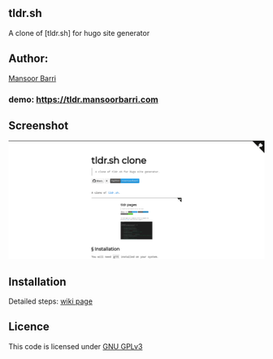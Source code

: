 ## tldr.sh
A clone of [tldr.sh] for hugo site generator

## Author:

[Mansoor Barri](https://mansoorbarri.com)

### demo: https://tldr.mansoorbarri.com

## Screenshot

![Screenshot of the demo site](https://raw.githubusercontent.com/mansoorbarri/tldr.sh/main/images/screenshot.png)

## Installation

Detailed steps: [wiki page](https://tldr.mansoorbarri.com)

## Licence

This code is licensed under [GNU GPLv3](https://github.com/mansoorbarri/coming-soon/blob/main/LICENCE)